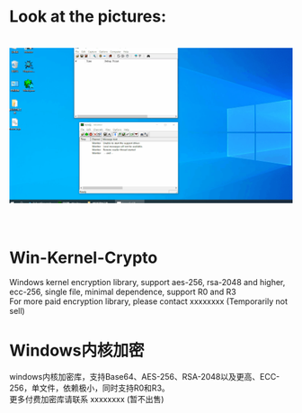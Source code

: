 # Look at the pictures:  
<h1 align="center">
	<img  src="base64.gif" alt="Awesome-Cryptography">
	<br>
	<br>
</h1>
   
# Win-Kernel-Crypto  
Windows kernel encryption library, support aes-256, rsa-2048 and higher, ecc-256, single file, minimal dependence, support R0 and R3  
For more paid encryption library, please contact xxxxxxxx (Temporarily not sell) 
# Windows内核加密  
windows内核加密库，支持Base64、AES-256、RSA-2048以及更高、ECC-256，单文件，依赖极小，同时支持R0和R3。  
更多付费加密库请联系 xxxxxxxx (暂不出售)
